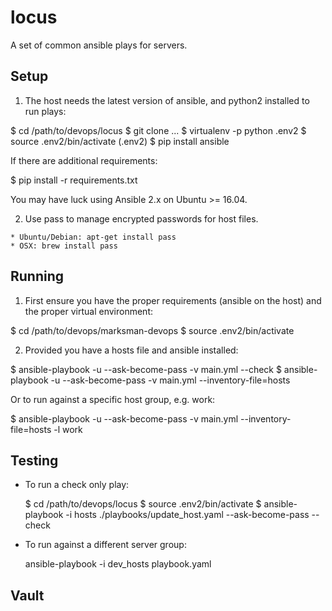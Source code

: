 # locus #

A set of common ansible plays for servers.

## Setup ##

  1. The host needs the latest version of ansible, and python2 installed to run
  plays:

  $ cd /path/to/devops/locus
  $ git clone ...
  $ virtualenv -p python .env2
  $ source .env2/bin/activate
  (.env2) $ pip install ansible

  If there are additional requirements:

  $ pip install -r requirements.txt

  You may have luck using Ansible 2.x on Ubuntu >= 16.04.

  2. Use pass to manage encrypted passwords for host files.

    * Ubuntu/Debian: apt-get install pass
    * OSX: brew install pass

## Running ##

1. First ensure you have the proper requirements (ansible on the host) and the
proper virtual environment:

  $ cd /path/to/devops/marksman-devops
  $ source .env2/bin/activate

2. Provided you have a hosts file and ansible installed:

  $ ansible-playbook -u <user> --ask-become-pass -v main.yml --check
  $ ansible-playbook -u <user> --ask-become-pass -v main.yml --inventory-file=hosts

  Or to run against a specific host group, e.g. work:

  $ ansible-playbook -u <user> --ask-become-pass -v main.yml --inventory-file=hosts -l work

## Testing ##

  * To run a check only play:

    $ cd /path/to/devops/locus
    $ source .env2/bin/activate
    $ ansible-playbook -i hosts ./playbooks/update_host.yaml --ask-become-pass --check

  * To run against a different server group:

    ansible-playbook -i dev_hosts playbook.yaml

## Vault ##
